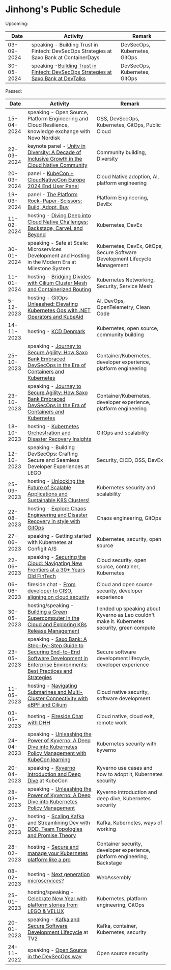 # Jinhong's Public Schedule

Upcoming:

|  Date | Activity | Remark |
|---|---|---|
| 03-09-2024 | speaking - Building Trust in Fintech: DevSecOps Strategies at Saxo Bank at ContainerDays | DevSecOps, Kubernetes, GitOps |
| 30-05-2024 | speaking -[Building Trust in Fintech: DevSecOps Strategies at Saxo Bank at DevTalks](https://www.devtalks.ro/agenda/8-day-2#devops-stage) | DevSecOps, Kubernetes, GitOps |

Passed:

| Date | Activity | Remark |
|---|---|---|
| 15-04-2024 | speaking - Open Source, Platform Engineering and Cloud Resilience, knowledge exchange with Novo Nordisk | OSS, DevSecOps, Kubernetes, GitOps, Public Cloud |
| 22-03-2024 | keynote panel - [Unity in Diversity: A Decade of Inclusive Growth in the Cloud Native Community](https://www.youtube.com/watch?v=vwZANXuYdRI&t=728s&ab_channel=CNCF%5BCloudNativeComputingFoundation%5D) | Community building, Diversity |
| 20-03-2024 | panel - [KubeCon + CloudNativeCon Europe 2024 End User Panel](https://diginomica.com/kubecon-cloudnativecon-why-engineers-challenge-getting-everyone-speaking-same-language-ai) | Cloud Native adoption, AI, platform engineering |
| 19-03-2024 | panel - [The Platform Rock-Paper-Scissors: Build, Adopt, Buy](https://www.youtube.com/watch?v=yX2ZlB-Y_ug&ab_channel=CNCF%5BCloudNativeComputingFoundation%5D) | Platform Engineering, DevEx |
| 11-02-2024 | hosting - [Diving Deep into Cloud Native Challenges: Backstage, Carvel, and Beyond](https://www.meetup.com/cloud-native-copenhagen/events/298379906/) | Kubernetes, DevEx |
| 30-01-2024 | speaking - Safe at Scale: Microservices Development and Hosting in the Modern Era at Milestone System | Kubernetes, DevEx, GitOps, Secure Software Development Lifecycle Management |
| 11-01-2024 | hosting - [Bridging Divides with Cilium Cluster Mesh and Containerized Routing](https://www.meetup.com/cloud-native-copenhagen/events/297996197/) | Kubernetes Networking, Security, Service Mesh |
| 5-12-2023 | hosting - [GitOps Unleashed: Elevating Kubernetes Ops with .NET Operators and KubeAid](https://www.meetup.com/cloud-native-copenhagen/events/297264700/) | AI, DevOps, OpenTelemetry, Clean Code |
| 14-11-2023  | hosting - [KCD Denmark](https://kcddenmark.dk/)  | Kubernetes, open source, community building  |
| 25-10-2023  | speaking - [Journey to Secure Agility: How Saxo Bank Embraced DevSecOps in the Era of Containers and Kubernetes](https://www.thedevopsconference.com/copenhagen)  | Container/Kubernetes, developer experience, platform engineering  |
| 23-10-2023  | speaking - [Journey to Secure Agility: How Saxo Bank Embraced DevSecOps in the Era of Containers and Kubernetes](https://www.thedevopsconference.com/stockholm)  | Container/Kubernetes, developer experience, platform engineering  |
| 18-10-2023 | hosting - [Kubernetes Orchestration and Disaster Recovery Insights](https://www.meetup.com/cloud-native-copenhagen/events/296513541/) | GitOps and scalability |
| 12-10-2023 | speaking - Building DevSecOps: Crafting Secure and Seamless Developer Experiences at LEGO | Security, CICD, OSS, DevEx |
| 25-09-2023 | hosting - [Unlocking the Future of Scalable Applications and Sustainable K8S Clusters!](https://www.meetup.com/cloud-native-copenhagen/events/295346311/) | Kubernetes security and scalability |
| 22-08-2023 | hosting - [Explore Chaos Engineering and Disaster Recovery in style with GitOps](https://www.meetup.com/cloud-native-copenhagen/events/294624225/) | Chaos engineering, GitOps |
| 27-06-2023  | speaking - Getting started with Kubernetes at Configit A/S | Kubernetes, security, open source  |
| 22-06-2023 | speaking - [Securing the Cloud: Navigating New Frontiers at a 30+ Years Old FinTech](https://www.eficode.com/events/devops-experience-group-in-denmark-4)                                                                                       | Cloud security, open source, container, Kubernetes                                            |
| 06-06-2023 | fireside chat - [From developer to CISO, aligning on cloud security](https://www.linkedin.com/events/fromdevelopertociso-aligningonc7060244900050526208/comments/)                                                                              | Cloud and open source security, developer experience                                          |
| 30-05-2023 | hosting/speaking - [Building a Green Supercomputer in the Cloud and Exploring K8s Release Management](https://www.meetup.com/cloud-native-copenhagen/events/293189157/)                                                                         | I ended up speaking about Kyverno as Leo couldn't make it. Kubernetes security, green compute |
| 23-05-2023 | speaking - [Saxo Bank: A Step-by-Step Guide to Securing End-to-End Software Development in Enterprise Environments: Best Practices and Strategies](https://www.idc.com/eu/events/70477-idc-devops-forum#section_10)                             | Secure software development lifecycle, developer experience                                   |
| 11-05-2023 | hosting - [Navigating Submarines and Multi-Cluster Connectivity with eBPF and Cilium](https://www.meetup.com/cloud-native-copenhagen/events/293111471)                                                                                          | Cloud native security, software development                                                   |
| 03-05-2023 | hosting - [Fireside Chat with DHH](https://www.youtube.com/watch?v=Ox6GmCBdVrU&ab_channel=CloudNativeNordics)                                                                                                                                   | Cloud native, cloud exit, remote work                                                         |
| 24-04-2023 | speaking - [Unleashing the Power of Kyverno: A Deep Dive into Kubernetes Policy Management with KubeCon learning](https://community.cncf.io/events/details/cncf-aarhus-presents-story-about-deployments-how-to-secure-kubernetes-with-kyverno/) | Kubernetes security with kyverno                                                              |
| 20-04-2023 | speaking - [Kyverno introduction and Deep Dive](https://kccnceu2023.sched.com/event/17682faa97e490efdcfbcd810900039b) at KubeCon                                                                                                                | Kyverno use cases and how to adopt it, Kubernetes security                                    |
| 28-03-2023 | speaking -  [Unleashing the Power of Kyverno: A Deep Dive into Kubernetes Policy Management](https://community.cncf.io/events/details/cncf-aalborg-presents-security-with-kyverno-gitops-in-a-regulated-environment/)                           | Kyverno introduction and deep dive, Kubernetes security                                       |
| 27-03-2023 | hosting - [Scaling Kafka and Streamlining Dev with DDD, Team Topologies and Promise Theory](https://www.meetup.com/cloud-native-copenhagen/events/292017986/)                                                                                   | Kafka, Kubernetes, ways of working                                                            |
| 28-02-2023 | hosting - [Secure and manage your Kubernetes platform like a pro](https://www.meetup.com/cloud-native-copenhagen/events/290854108/)                                                                                                             | Container security, developer experience, platform engineering, Backstage                     |
| 08-02-2023 | hosting - [Next generation microservices?](https://www.meetup.com/cloud-native-copenhagen/events/291072443/)                                                                                                                                    | WebAssembly                                                                                   |
| 25-01-2023 | hosting/speaking - [Celebrate New Year with platform stories from LEGO & VELUX](https://community.cncf.io/events/details/cncf-copenhagen-presents-celebrate-new-year-with-platform-stories-from-lego-velux/purchased/e47a11bd5c4b4838bd6d3d7929d04fac)                                                                                               | Kubernetes, platform engineering, GitOps                                                      |
| 20-01-2023| speaking - [Kafka and Secure Software Development Lifecycle](https://www.linkedin.com/posts/jbrejnholt_karpenter-kubernetes-security-activity-7023005459259256832-8TwG/?utm_source=share&utm_medium=member_desktop) at TV2 | Kafka, container, Kubernetes, security |
| 24-11-2022 | speaking - [Open Source in the DevSecOps way](https://www.idc.com/eu/events/70134-idc-future-of-infrastructure-2022#category_10) | Open source security |

